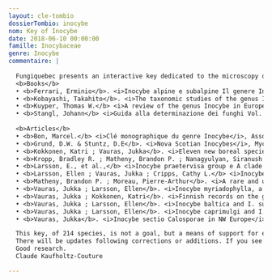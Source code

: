 ```yaml
---
layout: cle-tombio
dossierTombio: inocybe
nom: Key of Inocybe
date: 2018-06-10 00:00:00
famille: Inocybaceae
genre: Inocybe
commentaire: |
  
  Fungiquebec presents an interactive key dedicated to the microscopy of Inocybes. The latter has been developped according to the following sources:
  <b>Books</b>
  • <b>Ferrari, Erminio</b>. <i>Inocybe alpine e subalpine Il genere Inocybe (Fr.) Fr. nel Nord Italia e paesi limotrofi</i>, Fungi non Delineati, pars 34-36, Edizioni Candusso, 2006
  • <b>Kobayashi, Takahito</b>. <i>The taxonomic studies of the genus Inocybe</i>, Beiheft 124, Nova Hedwigia, J. Cramer, Berlin-Stuttgart, 2002
  • <b>Kuyper, Thomas W.</b> <i>A review of the genus Inocybe in Europe: I. subgenus Inosperma and the smooth-spored species of subgenus Inocybe</i>, Rijksherbarium, Leiden, 1986.
  • <b>Stangl, Johann</b> <i>Guida alla determinazione dei funghi Vol. 3, Inocybe</i>, Édition Saturnia, Italy, 1991
  
  <b>Articles</b>
  • <b>Bon, Marcel.</b> <i>Clé monographique du genre Inocybe</i>, Association d'Écologie et de Mycologie, Lille; Documents Mycologiques, tome 27; Fascicule N° 105, avril 1997; Fascicule N° 108, décembre 1997; Fascicule N° 111, juin 1998
  • <b>Grund, D.W. & Stuntz, D.E</b>. <i>Nova Scotian Inocybes</i>, Mycologia, Vol. 60, 1968, Inocybe 1; Vol. 62, 1970, Inocybe 2; Vol. 67, 1975, Inocybe 3; Vol. 69, 1977, Inocybe 4; Vol. 72, 1980, Inocybe 5; Vol. 73, 1981, Inocybe 6; Vol. 75, 1983, Inocybe 7; Vol. 76, 1984, Inocybe 8
  • <b>Kokkonen, Katri ; Vauras, Jukka</b>. <i>Eleven new boreal species of Inocybe with nodulose spores</i>. Mycol Progress (2012) 11:299-341
  • <b>Kropp, Bradley R. ; Matheny, Brandon P. ; Nanagyulyan, Siranush G.</b> <i>Phylogenetic taxonomy of the Inocybe splendens group and evolution of supersection 'Marginatae'</i>, Mycologia, 102(3), 2010, pp. 560-573
  • <b>Larsson, E., et al.,</b> <i>Inocybe praetervisa group e A clade of four closely related species with partly different geographical distribution ranges in Europe</i>, Mycoscience (2017)
  • <b>Larsson, Ellen ; Vauras, Jukka ; Cripps, Cathy L.</b> <i>Inocybe lemmi, a new species of section Marginatae from the alpine region of Sweden</i>, Karstenia 57: 1-9, 2017 (2018)
  • <b>Matheny, Brandon P. ; Moreau, Pierre-Arthur</b>. <i>A rare and unusual lignicolous species of Inocybe (Agaricales) from eastern North America</i>, Brittonia, 61(2), 2009, pp. 163-171
  • <b>Vauras, Jukka ; Larsson, Ellen</b>. <i>Inocybe myriadophylla, a new species from Finland and Sweden</i>. Karstenia 51:31-36. 2011
  • <b>Vauras, Jukka ; Kokkonen, Katri</b>. <i>Finnish records on the genus Inocybe. The new species Inocybe saliceticola</i>. Karstenia 48: 57-67, 2009
  • <b>Vauras, Jukka ; Larsson, Ellen</b>. <i>Inocybe baltica and I. suecica, two new smoothspored species from the Baltic Sea region</i>. Karstenia 56:13-26
  • <b>Vauras, Jukka ; Larsson, Ellen</b>. <i>Inocybe caprimulgi and I. lacunarum, two new nodulose-spored species from Fennoscandia</i>. Karstenia 55: 1-18, 2015 (2016)
  • <b>Vauras, Jukka</b>. <i>Inocybe sectio Calosporae in NW Europe</i>. Karstenia 28:79-86. 1988 (1989)

  This key, of 214 species, is not a goal, but a means of support for everyone with their mycological and microscopic research; to help the amateurs to quickly circumscribe the subgenus, the sections and the sub-sections.
  There will be updates following corrections or additions. If you see any typos, or potential additions, please email me at the following address : kaufholtzcoutureclaude@gmail.com.
  Good research.
  Claude Kaufholtz-Couture

---
```


<style>
  #tombioControlTabs .ui-tabs-nav {
    width: 11em;
  }

  #tombioControlTabs {
    padding-left: 11.5em;
  }
<style>
